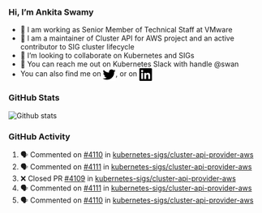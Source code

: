 ### Hi, I’m Ankita Swamy

- 💼 I am working as Senior Member of Technical Staff at VMware
- 👀 I am a maintainer of Cluster API for AWS project and an active contributor to SIG cluster lifecycle
- 💞️ I’m looking to collaborate on Kubernetes and SIGs
- 💬 You can reach me out on Kubernetes Slack with handle @swan
- You can also find me on <a href="https://twitter.com/SwamyAnkita" target="blank"><img align="center" src="https://raw.githubusercontent.com/Ankitasw/Ankitasw/master/svg/twitter.svg" alt="Ankitasw" height="25" width="25" color="#1DA1f2" /></a>, or on <a href="https://www.linkedin.com/in/Ankitaswamy/" target="blank"><img align="center" src="https://raw.githubusercontent.com/Ankitasw/Ankitasw/master/svg/linkedin.svg" alt="Ankitasw" height="25" width="25" /></a>

### GitHub Stats
![Github stats](https://github-readme-stats.vercel.app/api?username=Ankitasw&count_private=true&show_icons=true&theme=tokyonight)

### GitHub Activity 
<!--START_SECTION:activity-->
1. 🗣 Commented on [#4110](https://github.com/kubernetes-sigs/cluster-api-provider-aws/issues/4110) in [kubernetes-sigs/cluster-api-provider-aws](https://github.com/kubernetes-sigs/cluster-api-provider-aws)
2. 🗣 Commented on [#4111](https://github.com/kubernetes-sigs/cluster-api-provider-aws/issues/4111) in [kubernetes-sigs/cluster-api-provider-aws](https://github.com/kubernetes-sigs/cluster-api-provider-aws)
3. ❌ Closed PR [#4109](https://github.com/kubernetes-sigs/cluster-api-provider-aws/pull/4109) in [kubernetes-sigs/cluster-api-provider-aws](https://github.com/kubernetes-sigs/cluster-api-provider-aws)
4. 🗣 Commented on [#4111](https://github.com/kubernetes-sigs/cluster-api-provider-aws/issues/4111) in [kubernetes-sigs/cluster-api-provider-aws](https://github.com/kubernetes-sigs/cluster-api-provider-aws)
5. 🗣 Commented on [#4110](https://github.com/kubernetes-sigs/cluster-api-provider-aws/issues/4110) in [kubernetes-sigs/cluster-api-provider-aws](https://github.com/kubernetes-sigs/cluster-api-provider-aws)
<!--END_SECTION:activity-->
